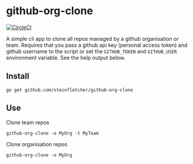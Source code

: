 # github-org-clone

[![CircleCI](https://circleci.com/gh/steinfletcher/github-org-clone.svg?style=svg&circle-token=063b1b1e0354cc424a2823c33ff4a2b66e029bae)](https://circleci.com/gh/steinfletcher/github-org-clone)

A simple cli app to clone all repos managed by a github organisation or team.
Requires that you pass a github api key (personal access token) and github username to the script or set the `GITHUB_TOKEN` and `GITHUB_USER` environment variable. See the help output below.

## Install

    go get github.com/steinfletcher/github-org-clone

## Use

Clone team repos

    github-org-clone -o MyOrg -t MyTeam


Clone organisation repos

    github-org-clone -o MyOrg
